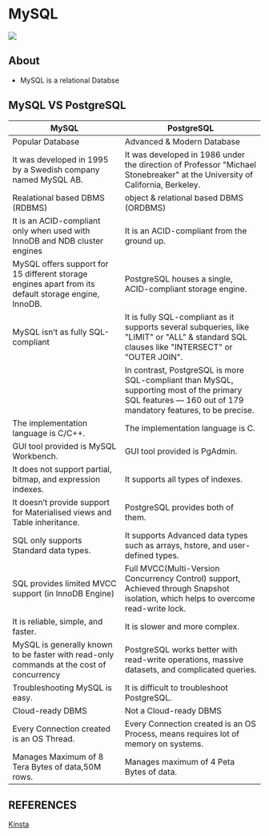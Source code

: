 # MySQL
![](https://kinsta.com/wp-content/uploads/2022/03/MySQL-logo-2048x1365.png)
## About
* MySQL is a relational Databse

## MySQL VS PostgreSQL

| MySQL                                                                                                	| PostgreSQL                                                                                                                                                	|
|------------------------------------------------------------------------------------------------------	|-----------------------------------------------------------------------------------------------------------------------------------------------------------	|
| Popular Database                                                                                     	| Advanced & Modern Database                                                                                                                                	|
| It was developed in 1995 by a Swedish company named MySQL AB.                                        	| It was developed in 1986 under the direction of Professor "Michael Stonebreaker" at the University of California, Berkeley.                               	|
| Realational based DBMS (RDBMS)                                                                       	| object & relational based DBMS (ORDBMS)                                                                                                                   	|
| It is an ACID-compliant only when used with InnoDB and NDB cluster engines                           	| It is an ACID-compliant from the ground up.                                                                                                               	|
| MySQL offers support for 15 different storage engines apart from its default storage engine, InnoDB. 	| PostgreSQL houses a single, ACID-compliant storage engine.                                                                                                	|
| MySQL isn’t as fully SQL-compliant                                                                   	| It is fully SQL-compliant as it supports several subqueries, like "LIMIT" or "ALL" & standard SQL clauses like "INTERSECT" or "OUTER JOIN".               	|
|                                                                                                      	| In contrast, PostgreSQL is more SQL-compliant than MySQL, supporting most of the primary SQL features — 160 out of 179 mandatory features, to be precise. 	|
| The implementation language is C/C++.                                                                	| The implementation language is C.                                                                                                                         	|
| GUI tool provided is MySQL Workbench.                                                                	| GUI tool provided is PgAdmin.                                                                                                                             	|
| It does not support partial, bitmap, and expression indexes.                                         	| It supports all types of indexes.                                                                                                                         	|
| It doesn’t provide support for Materialised views and Table inheritance.                             	| PostgreSQL provides both of them.                                                                                                                         	|
| SQL only supports Standard data types.                                                               	| It supports Advanced data types such as arrays, hstore, and user-defined types.                                                                           	|
| SQL provides limited MVCC support (in InnoDB Engine)                                                 	| Full MVCC(Multi-Version Concurrency Control) support, Achieved through Snapshot isolation, which helps to overcome read-write lock.                       	|
| It is reliable, simple, and faster.                                                                  	| It is slower and more complex.                                                                                                                            	|
| MySQL is generally known to be faster with read-only commands at the cost of concurrency             	| PostgreSQL works better with read-write operations, massive datasets, and complicated queries.                                                            	|
| Troubleshooting MySQL is easy.                                                                       	| It is difficult to troubleshoot PostgreSQL.                                                                                                               	|
| Cloud-ready DBMS                                                                                     	| Not a Cloud-ready DBMS                                                                                                                                    	|
| Every Connection created is an OS Thread.                                                            	| Every Connection created is an OS Process, means requires lot of memory on systems.                                                                       	|
| Manages Maximum of 8 Tera Bytes of data,50M rows.                                                    	| Manages maximum of 4 Peta Bytes of data.      |

## REFERENCES
[Kinsta](https://kinsta.com/blog/postgresql-vs-mysql/#:~:text=MySQL%20is%20a%20purely%20relational,%2C%20ACID%2Dcompliant%20storage%20engine.)
